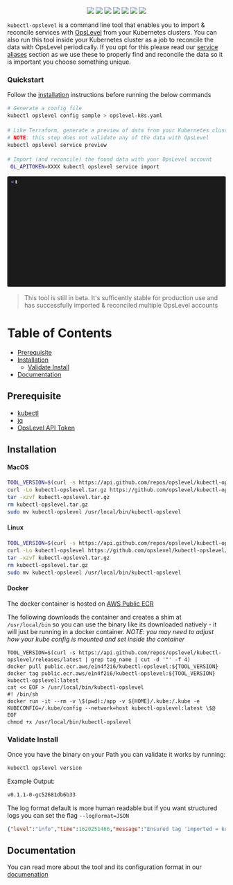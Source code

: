 <p align="center">
    <a href="https://github.com/OpsLevel/kubectl-opslevel/blob/main/LICENSE" alt="License">
        <img src="https://img.shields.io/github/license/OpsLevel/kubectl-opslevel.svg" /></a>
    <a href="http://golang.org" alt="Made With Go">
        <img src="https://img.shields.io/github/go-mod/go-version/OpsLevel/kubectl-opslevel?filename=src%2Fgo.mod" /></a>
    <a href="https://GitHub.com/OpsLevel/kubectl-opslevel/releases/" alt="Release">
        <img src="https://img.shields.io/github/v/release/OpsLevel/kubectl-opslevel" /></a>  
    <a href="https://GitHub.com/OpsLevel/kubectl-opslevel/issues/" alt="Issues">
        <img src="https://img.shields.io/github/issues/OpsLevel/kubectl-opslevel.svg" /></a>  
    <a href="https://github.com/OpsLevel/kubectl-opslevel/graphs/contributors" alt="Contributors">
        <img src="https://img.shields.io/github/contributors/OpsLevel/kubectl-opslevel" /></a>
    <a href="https://github.com/OpsLevel/kubectl-opslevel/pulse" alt="Activity">
        <img src="https://img.shields.io/github/commit-activity/m/OpsLevel/kubectl-opslevel" /></a>
    <a href="https://dependabot.com/" alt="Dependabot">
        <img src="https://badgen.net/badge/Dependabot/enabled/green?icon=dependabot" /></a>
</p>

`kubectl-opslevel` is a command line tool that enables you to import & reconcile services with [OpsLevel](https://www.opslevel.com/) from your Kubernetes clusters.  You can also run this tool inside your Kubernetes cluster as a job to reconcile the data with OpsLevel periodically.  If you opt for this please read our [service aliases](#aliases) section as we use these to properly find and reconcile the data so it is important you choose something unique.

### Quickstart

Follow the [installation](#installation) instructions before running the below commands

```bash
# Generate a config file
kubectl opslevel config sample > opslevel-k8s.yaml

# Like Terraform, generate a preview of data from your Kubernetes cluster
# NOTE: this step does not validate any of the data with OpsLevel
kubectl opslevel service preview

# Import (and reconcile) the found data with your OpsLevel account
 OL_APITOKEN=XXXX kubectl opslevel service import
```

![](demo.gif)


<blockquote>This tool is still in beta.  It's sufficently stable for production use and has successfully imported & reconciled multiple OpsLevel accounts</blockquote>

Table of Contents
=================

   * [Prerequisite](#prerequisite)
   * [Installation](#installation)
      * [Validate Install](#validate-install)
   * [Documentation](#documentation)

## Prerequisite

- [kubectl](https://kubernetes.io/docs/tasks/tools/install-kubectl/)
- [jq](https://stedolan.github.io/jq/download/)
- [OpsLevel API Token](https://app.opslevel.com/api_tokens)

## Installation

#### MacOS

```sh
TOOL_VERSION=$(curl -s https://api.github.com/repos/opslevel/kubectl-opslevel/releases/latest | grep tag_name | cut -d '"' -f 4)
curl -Lo kubectl-opslevel.tar.gz https://github.com/opslevel/kubectl-opslevel/releases/download/${TOOL_VERSION}/kubectl-opslevel-darwin-amd64.tar.gz
tar -xzvf kubectl-opslevel.tar.gz  
rm kubectl-opslevel.tar.gz
sudo mv kubectl-opslevel /usr/local/bin/kubectl-opslevel
```

#### Linux

```sh
TOOL_VERSION=$(curl -s https://api.github.com/repos/opslevel/kubectl-opslevel/releases/latest | grep tag_name | cut -d '"' -f 4)
curl -Lo kubectl-opslevel https://github.com/opslevel/kubectl-opslevel/releases/download/${TOOL_VERSION}/kubectl-opslevel-linux-amd64.tar.gz
tar -xzvf kubectl-opslevel.tar.gz  
rm kubectl-opslevel.tar.gz
sudo mv kubectl-opslevel /usr/local/bin/kubectl-opslevel
```

#### Docker

The docker container is hosted on [AWS Public ECR](https://gallery.ecr.aws/e1n4f2i6/kubectl-opslevel)

The following downloads the container and creates a shim at `/usr/local/bin` so you can use the binary like its downloaded natively - it will just be running in a docker container. *NOTE: you may need to adjust how your kube config is mounted and set inside the container*

```
TOOL_VERSION=$(curl -s https://api.github.com/repos/opslevel/kubectl-opslevel/releases/latest | grep tag_name | cut -d '"' -f 4)
docker pull public.ecr.aws/e1n4f2i6/kubectl-opslevel:${TOOL_VERSION}
docker tag public.ecr.aws/e1n4f2i6/kubectl-opslevel:${TOOL_VERSION} kubectl-opslevel:latest 
cat << EOF > /usr/local/bin/kubectl-opslevel
#! /bin/sh
docker run -it --rm -v \$(pwd):/app -v ${HOME}/.kube:/.kube -e KUBECONFIG=/.kube/config --network=host kubectl-opslevel:latest \$@
EOF
chmod +x /usr/local/bin/kubectl-opslevel
```

<!---
TODO: Implement other methods


#### Homebrew


TODO: Need to Publish to Homebrew


```
brew update && brew install kubectl-opslevel
```

#### Windows


TODO: Chocolately?


1. Get `kubectl-opslevel-windows-amd64` from our [releases](https://github.com/opslevel/kubectl-opslevel/releases/latest).
2. Rename `kubectl-opslevel-windows-amd64` to `kubectl-opslevel.exe` and store it in a preferred path.
3. Make sure the location you choose is added to your Path environment variable.

-->

### Validate Install

Once you have the binary on your Path you can validate it works by running:

```sh
kubectl opslevel version
```

Example Output:

```sh
v0.1.1-0-gc52681db6b33
```

The log format default is more human readable but if you want structured logs you can set the flag `--logFormat=JSON`

```json
{"level":"info","time":1620251466,"message":"Ensured tag 'imported = kubectl-opslevel' assigned to service: 'db'"}
```

## Documentation

You can read more about the tool and its configuration format in our [documenation](https://www.opslevel.com/docs/integrations/kubernetes/)
